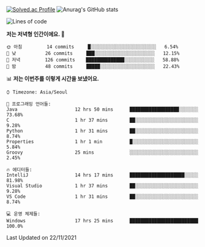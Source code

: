 

<!--
**PungwonLee/PungwonLee** is a ✨ _special_ ✨ repository because its `README.md` (this file) appears on your GitHub profile.

Here are some ideas to get you started:

- 🔭 I’m currently working on ...
- 🌱 I’m currently learning ...
- 👯 I’m looking to collaborate on ...
- 🤔 I’m looking for help with ...
- 💬 Ask me about ...
- 📫 How to reach me: ...
- 😄 Pronouns: ...
- ⚡ Fun fact: ...
-->
[![Solved.ac Profile](http://mazassumnida.wtf/api/v2/generate_badge?boj=vnddnjs00)](https://solved.ac/vnddnjs00/)
![Anurag's GitHub stats](https://github-readme-stats.vercel.app/api?username=PungwonLee&show_icons=true&theme=radical)
<!--START_SECTION:waka-->
![Lines of code](https://img.shields.io/badge/%EC%A0%80%EB%8A%94%20%EC%97%AC%ED%83%9C%EA%B9%8C%EC%A7%80%20-86622%20%EC%A4%84%EC%9D%98%20%EC%BD%94%EB%93%9C%EB%A5%BC%20%EC%9E%91%EC%84%B1%ED%96%88%EC%96%B4%EC%9A%94.-blue)

**저는 저녁형 인간이에요. 🦉** 

```text
🌞 아침         14 commits     █░░░░░░░░░░░░░░░░░░░░░░░░   6.54% 
🌆 낮　         26 commits     ███░░░░░░░░░░░░░░░░░░░░░░   12.15% 
🌃 저녁         126 commits    ██████████████░░░░░░░░░░░   58.88% 
🌙 밤　         48 commits     █████░░░░░░░░░░░░░░░░░░░░   22.43%

```


📊 **저는 이번주를 이렇게 시간을 보냈어요.** 

```text
⌚︎ Timezone: Asia/Seoul

💬 프로그래밍 언어들: 
Java                     12 hrs 50 mins      ██████████████████░░░░░░░   73.68% 
C                        1 hr 37 mins        ██░░░░░░░░░░░░░░░░░░░░░░░   9.28% 
Python                   1 hr 31 mins        ██░░░░░░░░░░░░░░░░░░░░░░░   8.74% 
Properties               1 hr 1 min          █░░░░░░░░░░░░░░░░░░░░░░░░   5.84% 
Groovy                   25 mins             ░░░░░░░░░░░░░░░░░░░░░░░░░   2.45%

🔥 에디터들: 
IntelliJ                 14 hrs 17 mins      ████████████████████░░░░░   81.98% 
Visual Studio            1 hr 37 mins        ██░░░░░░░░░░░░░░░░░░░░░░░   9.28% 
VS Code                  1 hr 31 mins        ██░░░░░░░░░░░░░░░░░░░░░░░   8.74%

💻 운영 체제들: 
Windows                  17 hrs 25 mins      █████████████████████████   100.0%

```


 Last Updated on 22/11/2021
<!--END_SECTION:waka-->
